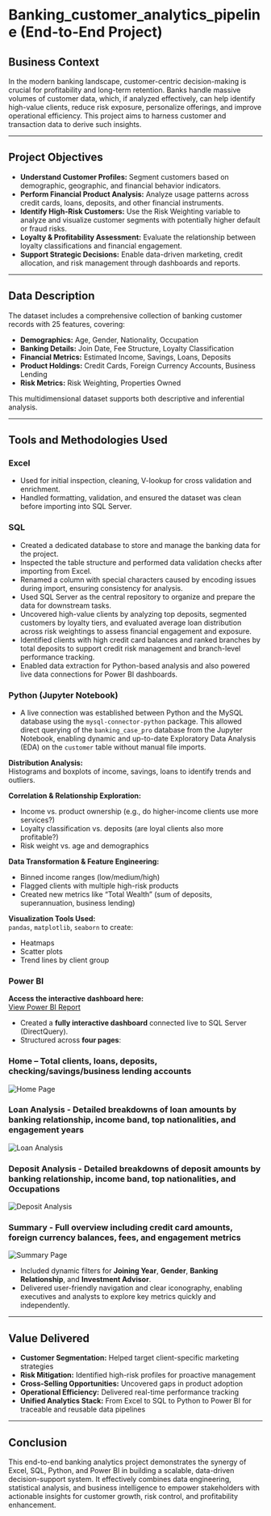 # Banking_customer_analytics_pipeline (End-to-End Project)

## Business Context

In the modern banking landscape, customer-centric decision-making is crucial for profitability and long-term retention. Banks handle massive volumes of customer data, which, if analyzed effectively, can help identify high-value clients, reduce risk exposure, personalize offerings, and improve operational efficiency. This project aims to harness customer and transaction data to derive such insights.

---

## Project Objectives

- **Understand Customer Profiles:** Segment customers based on demographic, geographic, and financial behavior indicators.  
- **Perform Financial Product Analysis:** Analyze usage patterns across credit cards, loans, deposits, and other financial instruments.  
- **Identify High-Risk Customers:** Use the Risk Weighting variable to analyze and visualize customer segments with potentially higher default or fraud risks.  
- **Loyalty & Profitability Assessment:** Evaluate the relationship between loyalty classifications and financial engagement.  
- **Support Strategic Decisions:** Enable data-driven marketing, credit allocation, and risk management through dashboards and reports.

---

## Data Description

The dataset includes a comprehensive collection of banking customer records with 25 features, covering:

- **Demographics:** Age, Gender, Nationality, Occupation  
- **Banking Details:** Join Date, Fee Structure, Loyalty Classification  
- **Financial Metrics:** Estimated Income, Savings, Loans, Deposits  
- **Product Holdings:** Credit Cards, Foreign Currency Accounts, Business Lending  
- **Risk Metrics:** Risk Weighting, Properties Owned  

This multidimensional dataset supports both descriptive and inferential analysis.

---

## Tools and Methodologies Used

### Excel
- Used for initial inspection, cleaning, V-lookup for cross validation and enrichment.
- Handled formatting, validation, and ensured the dataset was clean before importing into SQL Server.

### SQL
- Created a dedicated database to store and manage the banking data for the project.
- Inspected the table structure and performed data validation checks after importing from Excel.
- Renamed a column with special characters caused by encoding issues during import, ensuring consistency for analysis.
- Used SQL Server as the central repository to organize and prepare the data for downstream tasks.
- Uncovered high-value clients by analyzing top deposits, segmented customers by loyalty tiers, and evaluated average loan distribution across risk weightings to assess financial engagement and exposure.
- Identified clients with high credit card balances and ranked branches by total deposits to support credit risk management and branch-level performance tracking.
- Enabled data extraction for Python-based analysis and also powered live data connections for Power BI dashboards.

### Python (Jupyter Notebook)
- A live connection was established between Python and the MySQL database using the `mysql-connector-python` package. This allowed direct querying of the `banking_case_pro` database from the Jupyter Notebook, enabling dynamic and up-to-date Exploratory Data Analysis (EDA) on the `customer` table without manual file imports.

**Distribution Analysis:**  
Histograms and boxplots of income, savings, loans to identify trends and outliers.

**Correlation & Relationship Exploration:**  
- Income vs. product ownership (e.g., do higher-income clients use more services?)  
- Loyalty classification vs. deposits (are loyal clients also more profitable?)  
- Risk weight vs. age and demographics

**Data Transformation & Feature Engineering:**  
- Binned income ranges (low/medium/high)  
- Flagged clients with multiple high-risk products  
- Created new metrics like “Total Wealth” (sum of deposits, superannuation, business lending)

**Visualization Tools Used:**  
`pandas`, `matplotlib`, `seaborn` to create:
- Heatmaps  
- Scatter plots  
- Trend lines by client group


### Power BI

**Access the interactive dashboard here:**  
[View Power BI Report](https://app.powerbi.com/view?r=eyJrIjoiN2QyYjEwNGQtOGJlOC00ZjNmLWE2OTktMjE2MTRmNWVlM2Q5IiwidCI6ImM2ZTU0OWIzLTVmNDUtNDAzMi1hYWU5LWQ0MjQ0ZGM1YjJjNCJ9)

- Created a **fully interactive dashboard** connected live to SQL Server (DirectQuery).
- Structured across **four pages**:

### Home – Total clients, loans, deposits, checking/savings/business lending accounts  
![Home Page](https://github.com/Chirudc/banking_customer_analytics_pipeline/blob/main/Banking%20Dashboard%20end%20to%20end%20Project/Power%20BI%20Dashboard/1.png)

### Loan Analysis - Detailed breakdowns of loan amounts by banking relationship, income band, top nationalities, and engagement years 
![Loan Analysis](https://github.com/Chirudc/banking_customer_analytics_pipeline/blob/main/Banking%20Dashboard%20end%20to%20end%20Project/Power%20BI%20Dashboard/2.png)

### Deposit Analysis - Detailed breakdowns of deposit amounts by banking relationship, income band, top nationalities, and Occupations 
![Deposit Analysis](https://github.com/Chirudc/banking_customer_analytics_pipeline/blob/main/Banking%20Dashboard%20end%20to%20end%20Project/Power%20BI%20Dashboard/3.png)

### Summary - Full overview including credit card amounts, foreign currency balances, fees, and engagement metrics  
![Summary Page](https://github.com/Chirudc/banking_customer_analytics_pipeline/blob/main/Banking%20Dashboard%20end%20to%20end%20Project/Power%20BI%20Dashboard/4.png)

- Included dynamic filters for **Joining Year**, **Gender**, **Banking Relationship**, and **Investment Advisor**.
- Delivered user-friendly navigation and clear iconography, enabling executives and analysts to explore key metrics quickly and independently.

---

## Value Delivered

- **Customer Segmentation:** Helped target client-specific marketing strategies  
- **Risk Mitigation:** Identified high-risk profiles for proactive management  
- **Cross-Selling Opportunities:** Uncovered gaps in product adoption  
- **Operational Efficiency:** Delivered real-time performance tracking  
- **Unified Analytics Stack:** From Excel to SQL to Python to Power BI for traceable and reusable data pipelines

---

## Conclusion

This end-to-end banking analytics project demonstrates the synergy of Excel, SQL, Python, and Power BI in building a scalable, data-driven decision-support system. It effectively combines data engineering, statistical analysis, and business intelligence to empower stakeholders with actionable insights for customer growth, risk control, and profitability enhancement.
